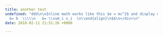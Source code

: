 ```yaml
---
title: another test
undefined: "ddd\n\nInline math works like this $e = mc^2$ and display math is:\n\n<div>\n$$\n\\begin{align}\na_i
  &= b  \\\\\n   &= \\sum_i x_i  \n\\end{align}\n$$\n</div>\n"
date: 2018-02-11 21:51:26 +0000

---
```

